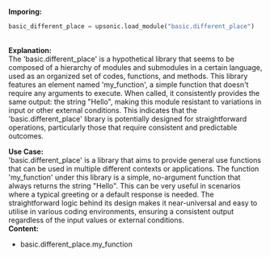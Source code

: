 <b class="custom_code_highlight_green">Imporing:</b><br>
```python
basic_different_place = upsonic.load_module("basic.different_place")
```
<br><b class="custom_code_highlight_green">Explanation:</b><br>The 'basic.different_place' is a hypothetical library that seems to be composed of a hierarchy of modules and submodules in a certain language, used as an organized set of codes, functions, and methods. This library features an element named 'my_function', a simple function that doesn't require any arguments to execute. When called, it consistently provides the same output: the string "Hello", making this module resistant to variations in input or other external conditions. This indicates that the 'basic.different_place' library is potentially designed for straightforward operations, particularly those that require consistent and predictable outcomes.

<b class="custom_code_highlight_green">Use Case:</b><br>'basic.different_place' is a library that aims to provide general use functions that can be used in multiple different contexts or applications. The function 'my_function' under this library is a simple, no-argument function that always returns the string "Hello". This can be very useful in scenarios where a typical greeting or a default response is needed. The straightforward logic behind its design makes it near-universal and easy to utilise in various coding environments, ensuring a consistent output regardless of the input values or external conditions.
<br><b class="custom_code_highlight_green">Content:</b><br>
  - basic.different_place.my_function

